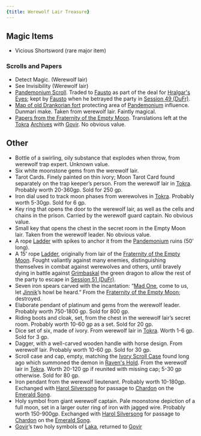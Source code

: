 ```yaml
---
{title: Werewolf Lair Treasure}
---
```

## Magic Items

- Vicious Shortsword (rare major item) 
### Scrolls and Papers
- Detect Magic. (Werewolf lair) 
- See Invisibility (Werewolf lair) 
- [Pandemonium Scroll](<notable-items/pandemonium-scroll.md>). Traded to [Fausto](<../../../people/chardonians/fausto.md>) as part of the deal for [Hralgar's Eyes](<notable-items/hralgar-s-eyes.md>); kept by [Fausto](<../../../people/chardonians/fausto.md>) when he betrayed the party in [Session 49 (DuFr)](<../session-notes/session-49-dufr.md>).
- [Map of old Drankorian fort](<notable-items/dunmari-map-of-pandemonium-ruins.md>) protecting area of [Pandemonium](<../../../cosmology/multiverse/spiritual-realms/other-realms/pandemonium.md>) influence. Dunmari make. Taken from werewolf lair. Faintly magical.
- [Papers from the Fraternity of the Empty Moon](<../letters-and-notes/papers-from-the-fraternity-of-the-empty-moon.md>). Translations left at the [Tokra](<../../../gazetteer/greater-dunmar/realms/dunmar/central-dunmar/tokra/tokra.md>) [Archives](<../../../gazetteer/greater-dunmar/realms/dunmar/central-dunmar/tokra/archives.md>) with [Govir](<../../../people/dunmari/govir.md>). No obvious value. 
## Other
- Bottle of a swirling, oily substance that explodes when throw, from werewolf trap expert. Unknown value. 
- Six white moonstone gems from the werewolf lair.
- Tarot Cards. Finely painted on thin ivory; Moon Tarot Card found separately on the trap keeper’s person. From the werewolf lair in [Tokra](<../../../gazetteer/greater-dunmar/realms/dunmar/central-dunmar/tokra/tokra.md>). Probably worth 20-360gp. Sold for 250 gp. 
- Iron dial used to track moon phases from werewolves in [Tokra](<../../../gazetteer/greater-dunmar/realms/dunmar/central-dunmar/tokra/tokra.md>). Probably worth 5-30gp. Sold for 6 gp. 
- Key ring that opens the door to the werewolf lair, as well as the cells and chains in the prison. Carried by the werewolf guard captain. No obvious value.
- Small key that opens the chest in the secret room in the Empty Moon lair. Taken from the werewolf leader. No obvious value.
- A rope [Ladder](<../../../people/pcs/dunmar-fellowship/companions/ladder.md>) with spikes to anchor it from the [Pandemonium](<../../../cosmology/multiverse/spiritual-realms/other-realms/pandemonium.md>) ruins (50’ long). 
- A 15’ rope [Ladder](<../../../people/pcs/dunmar-fellowship/companions/ladder.md>), originally from lair of the [Fraternity of the Empty Moon](<../../../groups/fraternity-of-the-empty-moon.md>). Fought valiantly against many enemies, distinguishing themselves in combat against werewolves and others, until bravely dying in battle against [Grimbaskal](<../../../people/other-nonhumans/mezzar.md>) the green dragon to allow the rest of the party to escape in [Session 51 (DuFr)](<../session-notes/session-51-dufr.md>).
- Seven iron spears carved with the incantation: “[Mad One](<../../../cosmology/gods/embodied-gods/mad-one.md>), come to us, let [Jinnik](<../../../cosmology/gods/high-gods/jinnik.md>)’s howl be heard.” From the [Fraternity of the Empty Moon](<../../../groups/fraternity-of-the-empty-moon.md>); destroyed. 
- Elaborate pendant of platinum and gems from the werewolf leader. Probably worth 750-1800 gp. Sold for 800 gp.
- Riding boots and cloak, set, from the chest in the werewolf lair’s secret room. Probably worth 10-60 gp as a set. Sold for 20 gp.
- Dice set of six, made of ivory. From werewolf lair in [Tokra](<../../../gazetteer/greater-dunmar/realms/dunmar/central-dunmar/tokra/tokra.md>). Worth 1-6 gp. Sold for 3 gp.
- Dagger, with a well-carved wooden handle with horse design. From werewolf lair. Probably worth 10-60 gp. Sold for 30 gp.
- Scroll case and cap, empty, matching the [Ivory Scroll Case](<notable-items/ivory-scroll-case.md>) found long ago which summoned the demon in [Raven's Hold](<../../../gazetteer/greater-dunmar/dunmari-basin/raven-s-hold.md>). From the werewolf lair in [Tokra](<../../../gazetteer/greater-dunmar/realms/dunmar/central-dunmar/tokra/tokra.md>). Worth 20-120 gp if reunited with missing cap; 5-30 gp otherwise. Sold for 80 gp.
- Iron pendant from the werewolf lieutenant. Probably worth 10-180gp. Exchanged with [Harol Silversong](<../../../people/halflings/harol-silversong.md>) for passage to [Chardon](<../../../gazetteer/west-coast/chardonian-empire/chardon/chardon.md>) on the [Emerald Song](<../../../things/ships/emerald-song.md>). 
- Holy symbol from giant werewolf captain. Pale moonstone depiction of a full moon, set in a larger outer ring of iron with jagged wire. Probably worth 150-900gp. Exchanged with [Harol Silversong](<../../../people/halflings/harol-silversong.md>) for passage to [Chardon](<../../../gazetteer/west-coast/chardonian-empire/chardon/chardon.md>) on the [Emerald Song](<../../../things/ships/emerald-song.md>).
-  [Govir](<../../../people/dunmari/govir.md>)’s two holy symbols of [Laka](<../../../cosmology/gods/incorporeal-gods/dunmari-pantheon/laka.md>), returned to [Govir](<../../../people/dunmari/govir.md>)